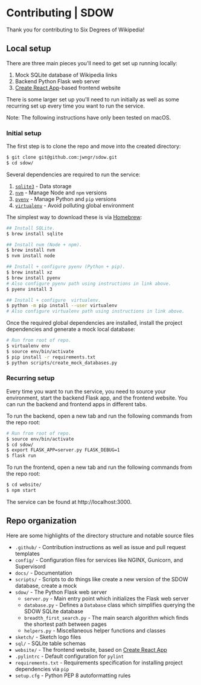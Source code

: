 # Contributing | SDOW

Thank you for contributing to Six Degrees of Wikipedia!

## Local setup

There are three main pieces you'll need to get set up running locally:

1.  Mock SQLite database of Wikipedia links
2.  Backend Python Flask web server
3.  [Create React App](https://github.com/facebook/create-react-app)-based frontend website

There is some larger set up you'll need to run initially as well as some recurring set up every time
you want to run the service.

Note: The following instructions have only been tested on macOS.

### Initial setup

The first step is to clone the repo and move into the created directory:

```bash
$ git clone git@github.com:jwngr/sdow.git
$ cd sdow/
```

Several dependencies are required to run the service:
1.  [`sqlite3`](https://docs.python.org/3/library/sqlite3.html) - Data storage
1.  [`nvm`](https://github.com/nvm-sh/nvm) - Manage Node and `npm` versions
1.  [`pyenv`](https://github.com/pyenv/pyenv) - Manage Python and `pip` versions
1.  [`virtualenv`](https://virtualenv.pypa.io/) - Avoid polluting global environment

The simplest way to download these is via [Homebrew](https://github.com/pyenv/pyenv):

```bash
## Install SQLite.
$ brew install sqlite

## Install nvm (Node + npm).
$ brew install nvm
$ nvm install node

## Install + configure pyenv (Python + pip).
$ brew install xz
$ brew install pyenv 
# Also configure pyenv path using instructions in link above.
$ pyenv install 3

## Install + configure  virtualenv.
$ python -m pip install --user virtualenv
# Also configure virtualenv path using instructions in link above.
```

Once the required global dependencies are installed, install the project dependencies and generate
a mock local database:

```bash
# Run from root of repo.
$ virtualenv env
$ source env/bin/activate
$ pip install -r requirements.txt
$ python scripts/create_mock_databases.py
```

### Recurring setup

Every time you want to run the service, you need to source your environment, start the backend Flask
app, and the frontend website. You can run the backend and frontend apps in different tabs.

To run the backend, open a new tab and run the following commands from the repo root:

```bash
# Run from root of repo.
$ source env/bin/activate
$ cd sdow/
$ export FLASK_APP=server.py FLASK_DEBUG=1
$ flask run
```

To run the frontend, open a new tab and run the following commands from the repo root:

```bash
$ cd website/
$ npm start
```

The service can be found at http://localhost:3000.

## Repo organization

Here are some highlights of the directory structure and notable source files

- `.github/` - Contribution instructions as well as issue and pull request templates
- `config/` - Configuration files for services like NGINX, Gunicorn, and Supervisord
- `docs/` - Documentation
- `scripts/` - Scripts to do things like create a new version of the SDOW database, create a mock
- `sdow/` - The Python Flask web server
  - `server.py` - Main entry point which initializes the Flask web server
  - `database.py` - Defines a `Database` class which simplifies querying the SDOW SQLite database
  - `breadth_first_search.py` - The main search algorithm which finds the shortest path between pages
  - `helpers.py` - Miscellaneous helper functions and classes
- `sketch/` - Sketch logo files
- `sql/` - SQLite table schemas
- `website/` - The frontend website, based on [Create React App](https://github.com/facebook/create-react-app)
- `.pylintrc` - Default configuration for `pylint`
- `requirements.txt` - Requirements specification for installing project dependencies via `pip`
- `setup.cfg` - Python PEP 8 autoformatting rules
